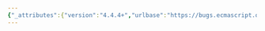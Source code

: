 ```yaml
---
{"_attributes":{"version":"4.4.4+","urlbase":"https://bugs.ecmascript.org/","maintainer":"dherman@mozilla.com"},"bug":{"bug_id":213,"creation_ts":"2011-10-05 00:34:00 -0700","short_desc":"12.2.2: \"ConstBinding List\"","delta_ts":"2012-01-05 11:43:18 -0800","product":"Draft for 6th Edition","component":"editorial issue","version":"Rev 3: September 23, 2011 Draft","rep_platform":"All","op_sys":"All","bug_status":"RESOLVED","resolution":"FIXED","priority":"Normal","bug_severity":"normal","everconfirmed":true,"reporter":{"uid":"jmdyck","name":"Michael Dyck"},"assigned_to":{"uid":"allen","name":"Allen Wirfs-Brock"},"long_desc":[{"commentid":496,"comment_count":0,"who":{"uid":"jmdyck","name":"Michael Dyck"},"bug_when":"2011-10-05 00:34:53 -0700","thetext":"In 12.2.2 / Syntax / production for ConstBindingList, in the second RHS,\n\"ConstBinding List\" contains an extraneous space."},{"commentid":530,"comment_count":1,"who":{"uid":"allen","name":"Allen Wirfs-Brock"},"bug_when":"2012-01-05 11:43:18 -0800","thetext":"correction made in Revision 5"}]}}
---
```

